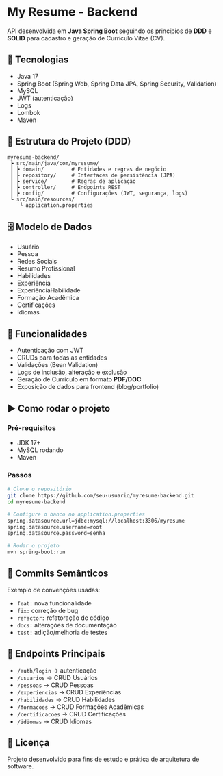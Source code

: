 # My Resume - Backend

API desenvolvida em **Java Spring Boot** seguindo os princípios de **DDD** e **SOLID** para cadastro e geração de Currículo Vitae (CV).

## 🚀 Tecnologias
- Java 17
- Spring Boot (Spring Web, Spring Data JPA, Spring Security, Validation)
- MySQL
- JWT (autenticação)
- Logs
- Lombok
- Maven

## 📂 Estrutura do Projeto (DDD)
```
myresume-backend/
 ┣ src/main/java/com/myresume/
 ┃ ┣ domain/         # Entidades e regras de negócio
 ┃ ┣ repository/     # Interfaces de persistência (JPA)
 ┃ ┣ service/        # Regras de aplicação
 ┃ ┣ controller/     # Endpoints REST
 ┃ ┣ config/         # Configurações (JWT, segurança, logs)
 ┗ src/main/resources/
    ┗ application.properties
```

## 🗄️ Modelo de Dados
- Usuário
- Pessoa
- Redes Sociais
- Resumo Profissional
- Habilidades
- Experiência
- ExperiênciaHabilidade
- Formação Acadêmica
- Certificações
- Idiomas

## 📌 Funcionalidades
- Autenticação com JWT
- CRUDs para todas as entidades
- Validações (Bean Validation)
- Logs de inclusão, alteração e exclusão
- Geração de Currículo em formato **PDF/DOC**
- Exposição de dados para frontend (blog/portfolio)

## ▶️ Como rodar o projeto

### Pré-requisitos
- JDK 17+
- MySQL rodando
- Maven

### Passos
```bash
# Clone o repositório
git clone https://github.com/seu-usuario/myresume-backend.git
cd myresume-backend

# Configure o banco no application.properties
spring.datasource.url=jdbc:mysql://localhost:3306/myresume
spring.datasource.username=root
spring.datasource.password=senha

# Rodar o projeto
mvn spring-boot:run
```

## 📜 Commits Semânticos
Exemplo de convenções usadas:
- `feat:` nova funcionalidade
- `fix:` correção de bug
- `refactor:` refatoração de código
- `docs:` alterações de documentação
- `test:` adição/melhoria de testes

## 🔗 Endpoints Principais
- `/auth/login` → autenticação
- `/usuarios` → CRUD Usuários
- `/pessoas` → CRUD Pessoas
- `/experiencias` → CRUD Experiências
- `/habilidades` → CRUD Habilidades
- `/formacoes` → CRUD Formações Acadêmicas
- `/certificacoes` → CRUD Certificações
- `/idiomas` → CRUD Idiomas

## 📄 Licença
Projeto desenvolvido para fins de estudo e prática de arquitetura de software.
